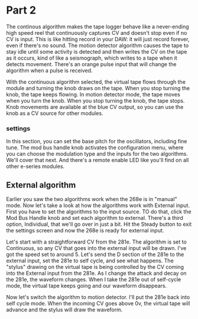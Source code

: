 # Part 2

The continous algorithm makes the tape logger behave like a never-ending high speed reel that continuously captures CV and doesn't stop even if no CV is input. This is like hitting record in your DAW: it will just record forever, even if there's no sound. The motion detector algorithm causes the tape to stay idle until some activity is detected and then writes the CV on the tape as it occurs, kind of like a seismograph, which writes to a tape when it detects movement. There's an orange pulse input that will change the algorithm when a pulse is received.

With the continuous algorithm selected, the virtual tape flows through the module and turning the knob draws on the tape. When you stop turning the knob, the tape keeps flowing. In motion detector mode, the tape moves when you turn the knob. When you stop turning the knob, the tape stops. Knob movements are available at the blue CV output, so you can use the knob as a CV source for other modules.

### settings
In this section, you can set the base pitch for the oscillators, including fine tune. The mod bus handle knob activates the configuration menu, where you can choose the modulation type and the inputs for the two algorithms. We'll cover that next. And there's a remote enable LED like you'll find on all other e-series modules.

## External algorithm
Earlier you saw the two algorithms work when the 268e is in "manual" mode. Now let's take a look at how the algorithms work with External input. First you have to set the algorithms to the input source. TO do that, click the Mod Bus Handle knob and set each algorithm to external. There's a third option, Individual, that we'll go over in just a bit. Hit the Steady button to exit the settings screen and now the 268e is ready for external input.

Let's start with a straightforward CV from the 281e. The algorithm is set to Continuous, so any CV that goes into the external input will be drawn. I've got the speed set to around 5. Let's send the D section of the 281e to the external input, set the 281e to self cycle, and see what happens. The "stylus" drawing on the virtual tape is being controlled by the CV coming into the External input from the 281e. As I change the attack and decay on the 281e, the waveform changes. When I take the 281e out of self-cycle mode, the virtual tape keeps going and our waveform disappears.

Now let's switch the algorithm to motion detector. I'll put the 281e back into self cycle mode. When the incoming CV goes above 0v, the virtual tape will advance and the stylus will draw the waveform.
